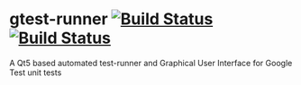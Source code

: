# gtest-runner [![Build Status](https://travis-ci.org/nholthaus/gtest-gui.svg?branch=master)](https://travis-ci.org/nholthaus/gtest-runner) [![Build Status](https://ci.appveyor.com/api/projects/status/github/nholthaus/gtest-gui?svg=true)](https://ci.appveyor.com/api/projects/status/github/nholthaus/gtest-gui?svg=true)

A Qt5 based automated test-runner and Graphical User Interface for Google Test unit tests
